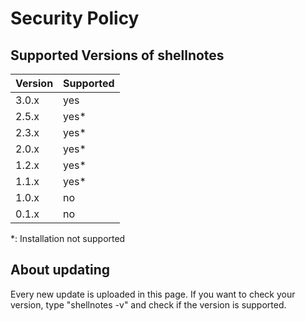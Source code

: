# Security Policy

## Supported Versions of shellnotes



| Version | Supported          |
| ------- | ------------------ |
| 3.0.x   |        yes         |
| 2.5.x   |        yes*        |
| 2.3.x   |        yes*        |
| 2.0.x   |        yes*		   |
| 1.2.x   |		   yes*		   |
| 1.1.x   |        yes*        |
| 1.0.x   |        no          |
| 0.1.x   |        no          |  

 *: Installation not supported

## About updating

Every new update is uploaded in this page.
If you want to check your version, type "shellnotes -v" and check if the version is supported.
